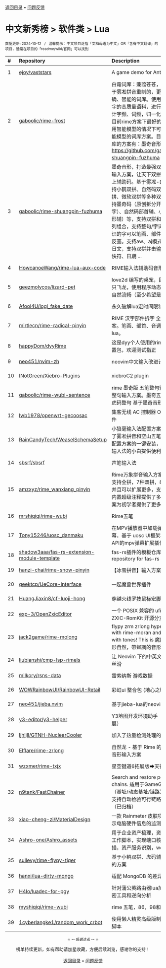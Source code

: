 <a href="https://gitee.com/GrowingGit/GitHub-Chinese-Top-Charts#github中文排行榜">返回目录</a> • <a href="/content/docs/feedback.md">问题反馈</a>

# 中文新秀榜 > 软件类 > Lua
<sub>数据更新: 2024-10-12&nbsp;&nbsp;&nbsp;/&nbsp;&nbsp;&nbsp;温馨提示：中文项目泛指「文档母语为中文」OR「含有中文翻译」的项目，通常在项目的「readme/wiki/官网」可以找到</sub>

|#|Repository|Description|Stars|Updated|Created|
|:-|:-|:-|:-|:-|:-|
|1|[ejoy/vaststars](https://github.com/ejoy/vaststars)|A game demo for Ant engine|566|2024-07-22|2024-02-06|
|2|[gaboolic/rime-frost](https://github.com/gaboolic/rime-frost)|白霜词库：蒹葭苍苍，白露为霜。基于雾凇拼音重制的，更纯净、词频准确、智能的词库。使用745396750字的高质量语料，进行分词，重新统计字频、词频，归一化。白霜词库是目前rime方案下最好的词库，在不使用智能模型的情况下可以超越使用智能模型的词库方案。目前使用白霜词库的方案有：墨奇音形（双拼辅）https://github.com/gaboolic/rime-shuangpin-fuzhuma 、 ...|525|2024-10-04|2024-06-07|
|3|[gaboolic/rime-shuangpin-fuzhuma](https://github.com/gaboolic/rime-shuangpin-fuzhuma)|墨奇音形，打造最强双拼辅助码rime输入方案，让天下双拼用户人人用得上辅助码。基于雾凇-白霜词库，支持小鹤双拼、自然码双拼、搜狗双拼、微软双拼等多种双拼，辅助码支持墨奇码（原创拆分开源支持4万字）、自然码部首辅、小鹤音形（鹤形辅）等，支持双拼和辅助码之间排列组合，支持整句/字词输入。不认识的字可以笔画、部件拆字、仓颉码反查。支持aw、aj模式输入英文、日文，支持双拼并击输入、emoji、快符、日期 ...|400|2024-10-08|2024-01-25|
|4|[HowcanoeWang/rime-lua-aux-code](https://github.com/HowcanoeWang/rime-lua-aux-code)|RIME输入法辅助码音形分离插件|59|2024-08-14|2023-10-14|
|5|[geezmolycos/lizard-pet](https://github.com/geezmolycos/lizard-pet)|love2d 编写的桌宠，目前实现了一只飞龙，使用程序动态生成的动画，自然流畅（至少希望是这样）。|56|2024-05-16|2024-03-17|
|6|[Afool4U/logi_fake_date](https://github.com/Afool4U/logi_fake_date)|永久破解lua宏时间限制|43|2024-07-01|2024-06-12|
|7|[mirtlecn/rime-radical-pinyin](https://github.com/mirtlecn/rime-radical-pinyin)|RIME 汉字部件拆字   全拼双拼输入方案。笔画、部首、音调反查辅码 lua。|43|2024-06-04|2024-03-28|
|8|[happyDom/dyyRime](https://github.com/happyDom/dyyRime)|这是dyy个人使用的rime输入法的配置包，欢迎测试指正|41|2024-09-04|2024-01-08|
|9|[neo451/nvim-zh](https://github.com/neo451/nvim-zh)|neovim中文输入改进计划|38|2024-09-28|2023-11-06|
|10|[INotGreen/Xiebro-Plugins](https://github.com/INotGreen/Xiebro-Plugins)|xiebroC2 plugin|32|2024-08-29|2024-02-18|
|11|[gaboolic/rime-wubi-sentence](https://github.com/gaboolic/rime-wubi-sentence)|rime 墨奇版 五笔整句输入方案   虎码整句输入方案。墨奇五笔整句 墨奇虎码整句 基于墨奇音形和白霜词库|29|2024-08-29|2024-06-18|
|12|[lwb1978/openwrt-gecoosac](https://github.com/lwb1978/openwrt-gecoosac)|集客无线 AC 控制器 OpenWRT 插件|29|2024-07-14|2024-06-17|
|13|[RainCandyTech/WeaselSchemaSetup](https://github.com/RainCandyTech/WeaselSchemaSetup)|小狼毫输入法配置方案整合包，整合了雾凇拼音和空山五笔方案，做到了配置方案的一键安装，为初入中州韵输入法的小白提供便利。|29|2024-07-25|2024-06-04|
|14|[sbsrf/sbsrf](https://github.com/sbsrf/sbsrf)|声笔输入法|27|2024-10-07|2024-01-30|
|15|[amzxyz/rime_wanxiang_pinyin](https://github.com/amzxyz/rime_wanxiang_pinyin)|Rime万象拼音输入方案,一套词库，支持全拼，7种双拼，8种辅助码，并且可以扩展更多，支持中英混输，内置超级注释提供了多种注释显示方案为初学者提供了更多便利|20|2024-10-07|2024-08-06|
|16|[mrshiqiqi/rime-wubi](https://github.com/mrshiqiqi/rime-wubi)|Rime五笔|19|2024-05-29|2024-04-30|
|17|[Tony15246/uosc_danmaku](https://github.com/Tony15246/uosc_danmaku)|在MPV播放器中加载弹弹play弹幕，基于 uosc UI框架和弹弹play API的mpv弹幕扩展插件|18|2024-10-10|2024-09-02|
|18|[shadow3aaa/fas-rs-extension-module-template](https://github.com/shadow3aaa/fas-rs-extension-module-template)|fas-rs插件的模板仓库。Template repository for fas-rs extension.|18|2024-08-07|2024-01-28|
|19|[hanzi-chai/rime-snow-pinyin](https://github.com/hanzi-chai/rime-snow-pinyin)|【冰雪拼音】输入方案|17|2024-07-06|2024-04-16|
|20|[geektcp/UeCore-interface](https://github.com/geektcp/UeCore-interface)|一起魔兽世界插件|16|2024-04-14|2023-12-02|
|21|[HuangJiaxin8/cf-luoji-hong](https://github.com/HuangJiaxin8/cf-luoji-hong)|穿越火线罗技鼠标宏脚本|15|2024-07-19|2024-07-19|
|22|[exp-3/OpenZxicEditor](https://github.com/exp-3/OpenZxicEditor)|一个 POSIX 兼容的 ufiStudio ZXIC-RomKit 开源分支|14|2024-09-04|2024-04-23|
|23|[jack2game/rime-molong](https://github.com/jack2game/rime-molong)|flypy   zrm   zrlong hyper-charged with rime-moran and rime-snow, with tones! This is 魔龍   環形鶴   環形自然，帶聲調的音形碼！|13|2024-10-07|2024-05-05|
|24|[liubianshi/cmp-lsp-rimels](https://github.com/liubianshi/cmp-lsp-rimels)|让 Neovim 下的中英文混合输入无比丝滑|13|2024-08-27|2024-03-24|
|25|[milkory/rsns-data](https://github.com/milkory/rsns-data)|雷索纳斯 游戏数据|13|2024-10-10|2024-03-12|
|26|[WOWRainbowUI/RainbowUI-Retail](https://github.com/WOWRainbowUI/RainbowUI-Retail)|彩虹ui 整合包 (地心之戰)|13|2024-10-10|2023-12-21|
|27|[neo451/jieba.nvim](https://github.com/neo451/jieba.nvim)|基于jieba-lua的neovim中文词跳转|12|2024-07-07|2023-10-28|
|28|[y3-editor/y3-helper](https://github.com/y3-editor/y3-helper)|Y3地图开发环境助手（VSCode扩展）|11|2024-06-03|2023-11-01|
|29|[ljhljll/GTNH-NuclearCooler](https://github.com/ljhljll/GTNH-NuclearCooler)|加入了热量检测处理的OC强冷|10|2024-10-03|2024-05-05|
|30|[Elflare/rime-zrlong](https://github.com/Elflare/rime-zrlong)|自然龙 - 基于 Rime 的带调、双拼、音形输入方案|10|2024-09-26|2024-04-15|
|31|[wzxmer/rime-txjx](https://github.com/wzxmer/rime-txjx)|星空键道6拓展版➡天行键|10|2024-10-02|2023-10-17|
|32|[n9tank/FastChainer](https://github.com/n9tank/FastChainer)|Search and restore pointers chains. 适用于GameGuardian的（基址/动态基址/链路）获取工具，支持自动检验可行链路、导出脚本。（已归档）|9|2024-09-10|2023-12-28|
|33|[xiao-cheng-zi/MaterialDesign](https://github.com/xiao-cheng-zi/MaterialDesign)|一款 Rainmeter 皮肤项目，用于显示电脑硬件信息的监测模板|8|2024-06-27|2024-06-25|
|34|[Ashro-one/Ashro_assets](https://github.com/Ashro-one/Ashro_assets)|用于企业资产梳理，资产自查的通用工作脚本，实现端口核查，弱口令扫描，资产服务识别，web资产识别|8|2024-08-15|2024-05-17|
|35|[sullevy/rime-flypy-tiger](https://github.com/sullevy/rime-flypy-tiger)|基于小鹤双拼、虎码辅助码的 rime 的方案|8|2024-04-26|2024-04-26|
|36|[hanxi/lua-dirty-mongo](https://github.com/hanxi/lua-dirty-mongo)|适配 MongoDB 的差异脏数据|8|2024-06-04|2024-03-09|
|37|[H4lo/luadec-for-pgy](https://github.com/H4lo/luadec-for-pgy)|针对蒲公英路由器lua加密代码的解密工具和逆向分析|7|2024-09-03|2024-09-03|
|38|[myshiqiqi/rime-wubi](https://github.com/myshiqiqi/rime-wubi)|rime 五笔，86，98和新世纪|7|2024-08-16|2024-07-03|
|39|[1cyberlangke1/random_work_crbot](https://github.com/1cyberlangke1/random_work_crbot)|使用懒人精灵高级版制作的皇室战争脚本|7|2024-04-14|2024-03-24|

<div align="center">
    <p><sub>↓ -- 感谢读者 -- ↓</sub></p>
    榜单持续更新，如有帮助请加星收藏，方便后续浏览，感谢你的支持！
</div>

<br/>

<div align="center"><a href="https://gitee.com/GrowingGit/GitHub-Chinese-Top-Charts#github中文排行榜">返回目录</a> • <a href="/content/docs/feedback.md">问题反馈</a></div>
